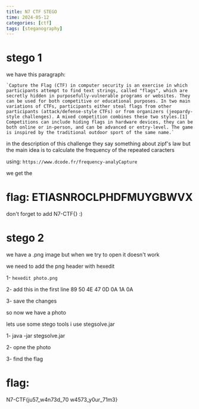 ```yaml
---
title: N7 CTF STEGO
time: 2024-05-12 
categories: [ctf]
tags: [steganography]
---
```


# stego 1
we have this paragraph: 

	`Capture the Flag (CTF) in computer security is an exercise in which participants attempt to find text strings, called "flags", which are secretly hidden in purposefully-vulnerable programs or websites. They can be used for both competitive or educational purposes. In two main variations of CTFs, participants either steal flags from other participants (attack/defense-style CTFs) or from organizers (jeopardy-style challenges). A mixed competition combines these two styles.[1] Competitions can include hiding flags in hardware devices, they can be both online or in-person, and can be advanced or entry-level. The game is inspired by the traditional outdoor sport of the same name.`

in the description of this challenge they say something about zipf's law
but the main idea is to calculate the frequency of the repeated caracters 

using: `https://www.dcode.fr/frequency-analyCapture` 

we get the 
# flag: ETIASNROCLPHDFMUYGBWVX

don't forget to add N7-CTF{} :)

# stego 2

we have a .png image but when we try to open it doesn't work 

we need to add the png header with hexedit

1- `hexedit photo.png`

2- add this in the first line 89 50 4E 47 0D 0A 1A 0A	

3- save the changes

so now we have a photo 

lets use some stego tools 
i use stegsolve.jar 

1- java -jar stegsolve.jar

2- opne the photo

3- find the flag 

# flag:
  N7-CTF{ju57_w4n73d_70 w4573_y0ur_71m3} 
